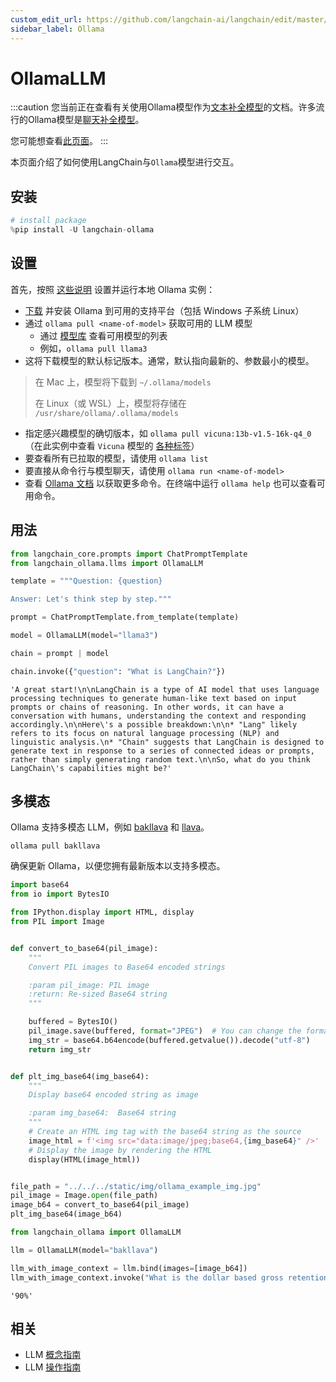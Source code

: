 ```yaml
---
custom_edit_url: https://github.com/langchain-ai/langchain/edit/master/docs/docs/integrations/llms/ollama.ipynb
sidebar_label: Ollama
---
```


# OllamaLLM

:::caution
您当前正在查看有关使用Ollama模型作为[文本补全模型](/docs/concepts/#llms)的文档。许多流行的Ollama模型是[聊天补全模型](/docs/concepts/#chat-models)。

您可能想查看[此页面](/docs/integrations/chat/ollama/)。
:::

本页面介绍了如何使用LangChain与`Ollama`模型进行交互。

## 安装


```python
# install package
%pip install -U langchain-ollama
```

## 设置

首先，按照 [这些说明](https://github.com/jmorganca/ollama) 设置并运行本地 Ollama 实例：

* [下载](https://ollama.ai/download) 并安装 Ollama 到可用的支持平台（包括 Windows 子系统 Linux）
* 通过 `ollama pull <name-of-model>` 获取可用的 LLM 模型
    * 通过 [模型库](https://ollama.ai/library) 查看可用模型的列表
    * 例如，`ollama pull llama3`
* 这将下载模型的默认标记版本。通常，默认指向最新的、参数最小的模型。

> 在 Mac 上，模型将下载到 `~/.ollama/models`
> 
> 在 Linux（或 WSL）上，模型将存储在 `/usr/share/ollama/.ollama/models`

* 指定感兴趣模型的确切版本，如 `ollama pull vicuna:13b-v1.5-16k-q4_0`（在此实例中查看 `Vicuna` 模型的 [各种标签](https://ollama.ai/library/vicuna/tags)）
* 要查看所有已拉取的模型，请使用 `ollama list`
* 要直接从命令行与模型聊天，请使用 `ollama run <name-of-model>`
* 查看 [Ollama 文档](https://github.com/jmorganca/ollama) 以获取更多命令。在终端中运行 `ollama help` 也可以查看可用命令。

## 用法


```python
from langchain_core.prompts import ChatPromptTemplate
from langchain_ollama.llms import OllamaLLM

template = """Question: {question}

Answer: Let's think step by step."""

prompt = ChatPromptTemplate.from_template(template)

model = OllamaLLM(model="llama3")

chain = prompt | model

chain.invoke({"question": "What is LangChain?"})
```



```output
'A great start!\n\nLangChain is a type of AI model that uses language processing techniques to generate human-like text based on input prompts or chains of reasoning. In other words, it can have a conversation with humans, understanding the context and responding accordingly.\n\nHere\'s a possible breakdown:\n\n* "Lang" likely refers to its focus on natural language processing (NLP) and linguistic analysis.\n* "Chain" suggests that LangChain is designed to generate text in response to a series of connected ideas or prompts, rather than simply generating random text.\n\nSo, what do you think LangChain\'s capabilities might be?'
```

## 多模态

Ollama 支持多模态 LLM，例如 [bakllava](https://ollama.com/library/bakllava) 和 [llava](https://ollama.com/library/llava)。

    ollama pull bakllava

确保更新 Ollama，以便您拥有最新版本以支持多模态。


```python
import base64
from io import BytesIO

from IPython.display import HTML, display
from PIL import Image


def convert_to_base64(pil_image):
    """
    Convert PIL images to Base64 encoded strings

    :param pil_image: PIL image
    :return: Re-sized Base64 string
    """

    buffered = BytesIO()
    pil_image.save(buffered, format="JPEG")  # You can change the format if needed
    img_str = base64.b64encode(buffered.getvalue()).decode("utf-8")
    return img_str


def plt_img_base64(img_base64):
    """
    Display base64 encoded string as image

    :param img_base64:  Base64 string
    """
    # Create an HTML img tag with the base64 string as the source
    image_html = f'<img src="data:image/jpeg;base64,{img_base64}" />'
    # Display the image by rendering the HTML
    display(HTML(image_html))


file_path = "../../../static/img/ollama_example_img.jpg"
pil_image = Image.open(file_path)
image_b64 = convert_to_base64(pil_image)
plt_img_base64(image_b64)
```


```python
from langchain_ollama import OllamaLLM

llm = OllamaLLM(model="bakllava")

llm_with_image_context = llm.bind(images=[image_b64])
llm_with_image_context.invoke("What is the dollar based gross retention rate:")
```



```output
'90%'
```

## 相关

- LLM [概念指南](/docs/concepts/#llms)
- LLM [操作指南](/docs/how_to/#llms)